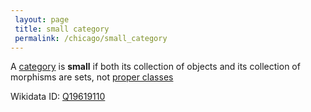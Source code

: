 ```yaml
---
 layout: page
 title: small category
 permalink: /chicago/small_category
---
```

A [category](https://defsmath.github.io/DefsMath/category) is **small** if both its collection of objects and its collection of morphisms are sets, not [proper classes](https://defsmath.github.io/DefsMath/proper_class)

Wikidata ID: [Q19619110](https://www.wikidata.org/wiki/Q19619110)